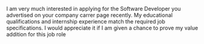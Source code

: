 I am very much interested in applying for the Software Developer you advertised on your company carrer page recently. My educational qualifications and internship experience match the required job specifications. I would appreciate it if I am given a chance to prove my value addition for this job role
